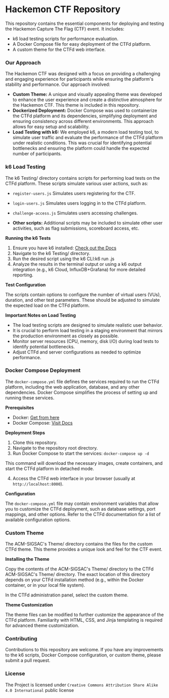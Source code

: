 # Hackemon CTF Repository

This repository contains the essential components for deploying and testing the Hackemon Capture The Flag (CTF) event. It includes:

- k6 load testing scripts for performance evaluation.
- A Docker Compose file for easy deployment of the CTFd platform.
- A custom theme for the CTFd web interface.

### Our Approach

The Hackemon CTF was designed with a focus on providing a challenging and engaging experience for participants while ensuring the platform's stability and performance. Our approach involved:

- **Custom Theme:** A unique and visually appealing theme was developed to enhance the user experience and create a distinctive atmosphere for the Hackemon CTF. This theme is included in this repository.
- **Dockerized Deployment:** Docker Compose was used to containerize the CTFd platform and its dependencies, simplifying deployment and ensuring consistency across different environments. This approach allows for easy setup and scalability.
- **Load Testing with k6:** We employed k6, a modern load testing tool, to simulate user traffic and evaluate the performance of the CTFd platform under realistic conditions. This was crucial for identifying potential bottlenecks and ensuring the platform could handle the expected number of participants.

### k6 Load Testing
The k6 Testing/ directory contains scripts for performing load tests on the CTFd platform. These scripts simulate various user actions, such as:

- ```register-users.js``` Simulates users registering for the CTF.
- ```login-users.js``` Simulates users logging in to the CTFd platform.
- ```challenge-access.js``` Simulates users accessing challenges.

- **Other scripts:** Additional scripts may be included to simulate other user activities, such as flag submissions, scoreboard access, etc.

**Running the k6 Tests**

1. Ensure you have k6 installed: [Check out the Docs](https://k6.io/docs/getting-started/installation/)
2. Navigate to the k6 Testing/ directory. 
3. Run the desired script using the k6 CLI:k6 run <script-name>.js
4. Analyze the results in the terminal output or using a k6 output integration (e.g., k6 Cloud, InfluxDB+Grafana) for more detailed reporting.

**Test Configuration**

The scripts contain options to configure the number of virtual users (VUs), duration, and other test parameters.  These should be adjusted to simulate the expected load on the CTFd platform.

**Important Notes on Load Testing**

- The load testing scripts are designed to simulate realistic user behavior.
- It is crucial to perform load testing in a staging environment that mirrors the production environment as closely as possible.
- Monitor server resources (CPU, memory, disk I/O) during load tests to identify potential bottlenecks.
- Adjust CTFd and server configurations as needed to optimize performance.

### Docker Compose Deployment

The ```docker-compose.yml``` file defines the services required to run the CTFd platform, including the web application, database, and any other dependencies. Docker Compose simplifies the process of setting up and running these services.

**Prerequisites**

- Docker: [Get from here](https://docs.docker.com/get-docker/)
- Docker Compose: [Visit Docs](https://docs.docker.com/compose/install/)

**Deployment Steps**

1. Clone this repository.
2. Navigate to the repository root directory.
3. Run Docker Compose to start the services: ```docker-compose up -d```

This command will download the necessary images, create containers, and start the CTFd platform in detached mode.

4. Access the CTFd web interface in your browser (usually at ```http://localhost:8000```).

**Configuration**

The ```docker-compose.yml``` file may contain environment variables that allow you to customize the CTFd deployment, such as database settings, port mappings, and other options.  Refer to the CTFd documentation for a list of available configuration options.

### Custom Theme

The ACM-SIGSAC's Theme/ directory contains the files for the custom CTFd theme. This theme provides a unique look and feel for the CTF event.

**Installing the Theme**

Copy the contents of the ACM-SIGSAC's Theme/ directory to the CTFd ACM-SIGSAC's Theme/ directory.  The exact location of this directory depends on your CTFd installation method (e.g., within the Docker container, or in your local file system).

In the CTFd administration panel, select the custom theme.

**Theme Customization**

The theme files can be modified to further customize the appearance of the CTFd platform.  Familiarity with HTML, CSS, and Jinja templating is required for advanced theme customization.

### Contributing

Contributions to this repository are welcome. If you have any improvements to the k6 scripts, Docker Compose configuration, or custom theme, please submit a pull request.

### License

The Project is licensed under ```Creative Commons Attribution Share Alike 4.0 International``` public license